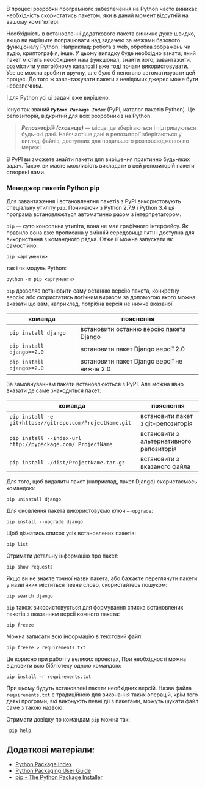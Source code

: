 В процесі розробки програмного забезпечення на Python часто виникає необхідність скористатись пакетом, яки в даний момент відсутній на вашому комп'ютері. 

Необхідність в встановленні додаткового пакета виникне дуже швидко, якщо ви вирішите попрацювати над задачею за межами базового функціоналу Python. 
Наприклад: робота з web, обробка зображень чи аудіо, криптографія, інше. 
У цьому випадку буде необхідно взнати, який пакет містить неообхідний нам функціонал, 
знайти його, завантажити, розмістити у потрібному каталозі і вже тоді почати використовувати. 
Усе це можна зробити вручну, але було б непогано автоматизувати цей процес. 
До того ж завантажувати пакети з невідомих джерел може бути небезпечним. 

І для Python усі ці задачі вже вирішено. 

Існує так званий ***`Python Package Index`*** (PyPI, каталог пакетів Python).
Це репозиторій, відкритий для всіх розробників на Python. 

> ***Репозито́рій (сховище)*** — місце, де зберігаються і підтримуються будь-які дані. 
Найячастіше дані в репозиторії зберігаються у вигляді файлів, 
доступних для подальшого розповсюдження по мережі. 

В PyPI ви зможете знайти пакети для вирішення практично будь-яких задач. 
Також ви маєте можливість викладати в цей репозиторій пакети створені вами. 

### Менеджер пакетів Python pip

Для завантаження і встановленлня пакетів з PyPI використовують спеціальну утиліту `pip`. 
Починаючи з Python 2.7.9 і Python 3.4 ця програма встановлюється автоматично разом з інтерпретатором. 

`pip` — суто консольна утиліта, вона не має графічного інтерфейсу. 
Як правило вона вже прописана у змінній середовища `PATH` і доступна для використання з командного рядка. 
Отже її можна запускати як самостійно:

	pip <аргументи>
	
так і як модуль Python:

	python -m pip <аргументи>


`pip` дозволяє встановити саму останню версію пакета, конкретну версію або скористатись логічним виразом за допомогою якого можна вказати що вам, наприклад, потрібна версія не нижче вказаної. 

|команда|пояснення|
|-|-|
|`pip install django`|встановити останню версію пакета Django|
|`pip install django==2.0`|встановити пакет Django версії 2.0|
|`pip install django>=2.0`|встановити пакет Django версії не нижче 2.0|

За замовчуванням пакети встановлюються з PyPI. 
Але можна явно вказати де саме знаходиться пакет: 

|команда|пояснення|
|-|-|
|`pip install -e git+https://gitrepo.com/ProjectName.git`|встановити пакет з git-репозиторія|
|`pip install --index-url http://pypackage.com/ ProjectName`|встановити з альтернативного репозиторія|
|`pip install ./dist/ProjectName.tar.gz`|встановити з вказаного файла|

Для того, щоб видалити пакет (наприклад, пакет Django) скористаємось командою:

	pip uninstall django
	
Для оновлення пакета використовуємо ключ `–-upgrade`: 

	pip install --upgrade django
	
Щоб дізнатись список усіх встановлених пакетів: 

	pip list

Отримати детальну інформацію про пакет: 

	pip show requests
	
Якщо ви не знаєте точної назви пакета, 
або бажаєте переглянути пакети у назві яких міститься певне слово, 
скористайтесь пошуком: 

	pip search django

`pip` також використовується для формування списка встановлених пакетів з вказанням версії кожного пакета:

	pip freeze

Можна записати всю інформацію в текстовий файл: 

	pip freeze > requirements.txt

Це корисно при работі у великих проектах, 
При необхідності можна відновити всю бібліотеку одною командою: 

	pip install −r requirements.txt
	
При цьому будуть встановлені пакети необхідних версій. 
Назва файла `requirements.txt` є традиційною для виконання таких операцій, 
крім того деякі програми, які виконують певні дії з пакетами, можуть шукати файл саме з такою назвою. 

Отримати довідку по командам `pip` можна так:

	 pip help

## Додаткові матеріали:

- [Python Package Index](https://pypi.org/)
- [Python Packaging User Guide](https://packaging.python.org/)
- [pip - The Python Package Installer](https://pip.pypa.io/en/stable/)

